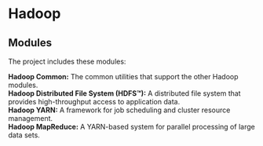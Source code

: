 # Hadoop #

## Modules ##

The project includes these modules:

**Hadoop Common:** The common utilities that support the other Hadoop modules.   
**Hadoop Distributed File System (HDFS™):** A distributed file system that provides high-throughput access to application data.  
**Hadoop YARN:** A framework for job scheduling and cluster resource management.  
**Hadoop MapReduce:** A YARN-based system for parallel processing of large data sets.  
